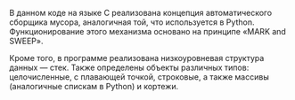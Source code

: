В данном коде на языке C реализована концепция автоматического сборщика мусора, аналогичная той, что используется в Python. Функционирование этого механизма основано на принципе «MARK and SWEEP».

Кроме того, в программе реализована низкоуровневая структура данных — стек. Также определены объекты различных типов: целочисленные, с плавающей точкой, строковые, а также массивы (аналогичные спискам в Python) и кортежи.
